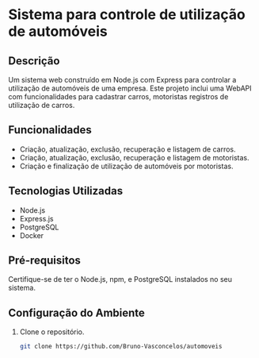 
# Sistema para controle de utilização de automóveis

## Descrição

Um sistema web construído em Node.js com Express para controlar a utilização de automóveis de uma empresa. Este projeto inclui uma WebAPI com funcionalidades para cadastrar carros, motoristas registros de utilização de carros.

## Funcionalidades

- Criação, atualização, exclusão, recuperação e listagem de carros.
- Criação, atualização, exclusão, recuperação e listagem de motoristas.
- Criação e finalização de utilização de automóveis por motoristas.

## Tecnologias Utilizadas

- Node.js
- Express.js
- PostgreSQL
- Docker

## Pré-requisitos

Certifique-se de ter o Node.js, npm, e PostgreSQL instalados no seu sistema.

## Configuração do Ambiente

1. Clone o repositório.
   ```bash
   git clone https://github.com/Bruno-Vasconcelos/automoveis
